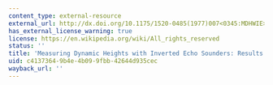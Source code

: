 ```yaml
---
content_type: external-resource
external_url: http://dx.doi.org/10.1175/1520-0485(1977)007<0345:MDHWIE>2.0.CO;2
has_external_license_warning: true
license: https://en.wikipedia.org/wiki/All_rights_reserved
status: ''
title: 'Measuring Dynamic Heights with Inverted Echo Sounders: Results from MODE'
uid: c4137364-9b4e-4b09-9fbb-42644d935cec
wayback_url: ''
---
```

